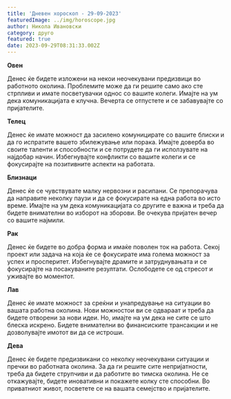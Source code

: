 ```yaml
---
title: 'Дневен хороскоп - 29-09-2023'
featuredImage: ../img/horoscope.jpg
author: Никола Ивановски
category: друго
featured: true
date: 2023-09-29T08:31:33.002Z
---
```

**Овен**

Денес ќе бидете изложени на некои неочекувани предизвици во работното околина. Проблемите може да ги решите само ако сте стрпливи и имате посветувачки однос со вашите колеги. Имајте на ум дека комуникацијата е клучна. Вечерта се отпустете и се забавувајте со пријателите.

**Телец**

Денес ќе имате можност да засилено комуницирате со вашите блиски и да го испратите вашето збилежување или порака. Имајте доверба во своите таленти и способности и се потрудете да ги исползувате на најдобар начин. Избегнувајте конфликти со вашите колеги и се фокусирајте на позитивните аспекти на работата.

**Близнаци**

Денес ќе се чувствувате малку нервозни и расипани. Се препорачува да направите неколку паузи и да се фокусирате на една работа во исто време. Имајте на ум дека комуникацијата со другите е важна и треба да бидете внимателни во изборот на зборови. Ве очекува пријатен вечер со вашите најмили.

**Рак**

Денес ќе бидете во добра форма и имаќе поволен ток на работа. Секој проект или задача на која ќе се фокусирате има голема можност за успех и просперитет. Избегнувајте драмите и затруднувањата и се фокусирајте на посакуваните резултати. Ослободете се од стресот и уживајте во моментот.

**Лав**

Денес ќе имате можност за среќни и унапредување на ситуации во вашата работна околина. Нови можностои ви се одвараат и треба да бидете отворени за нови идеи. Но, имајте на ум дека не сите се што блеска искрено. Бидете внимателни во финансиските трансакции и не дозволувајте имотот ви да се истроши.

**Дева**

Денес ќе бидете предизвикани со неколку неочекувани ситуации и пречки во работната околина. За да ги решите сите непријатности, треба да бидете струпчиви и да работите во тимска околина. Не се откажувајте, бидете иновативни и покажете колку сте способни. Во приватниот живот, посветете се на вашата семејство и пријателите.